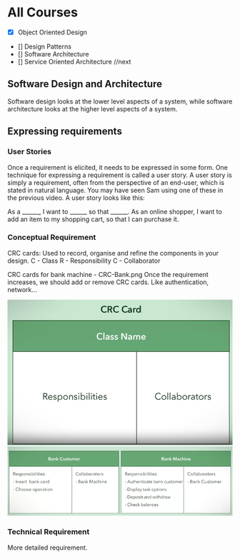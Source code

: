 # All Courses

- [x] Object Oriented Design
- [] Design Patterns
- [] Software Architecture
- [] Service Oriented Architecture //next

## Software Design and Architecture

Software design looks at the lower level aspects of a system, while software architecture looks at the higher 
level aspects of a system.

## Expressing requirements

### User Stories

Once a requirement is elicited, it needs to be expressed in some form. One technique for expressing
a requirement is called a user story. A user story is simply a requirement, often from the
perspective of an end-user, which is stated in natural language. You may have seen Sam using one
of these in the previous video. A user story looks like this:

As a ______, I want to ______ so that ______.
As an online shopper, I want to add an item to my shopping cart, so that I can purchase it.

### Conceptual Requirement

CRC cards: Used to record, organise and refine the components in your design.
C - Class
R - Responsibility
C - Collaborator

CRC cards for bank machine - CRC-Bank.png
Once the requirement increases, we should add or remove CRC cards. Like authentication, network...

![CRC card archetype ](../../res/week-1/CRC-card.png)
![Sample Bank ATM CRC ](../../res/week-1/CRC-Bank.png)

### Technical Requirement

More detailed requirement.
